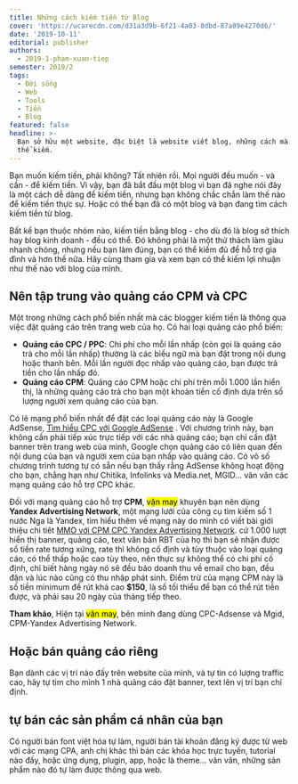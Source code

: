 ```yaml
---
title: Những cách kiếm tiền từ Blog
cover: 'https://ucarecdn.com/d31a3d9b-6f21-4a03-8dbd-87a89e4270d6/'
date: '2019-10-11'
editorial: publisher
authors:
  - 2019-1-pham-xuan-tiep
semester: 2019/2
tags:
  - Đời sống
  - Web
  - Tools
  - Tiền
  - Blog
featured: false
headline: >-
  Bạn sở hữu một website, đặc biệt là website viết blog, những cách mà bạn có
  thể kiếm.
---
```

Bạn muốn kiếm tiền, phải không? Tất nhiên rồi. Mọi người đều muốn - và cần - để kiếm tiền. Vì vậy, bạn đã bắt đầu một blog vì bạn đã nghe nói đây là một cách dễ dàng để kiếm tiền, nhưng bạn không chắc chắn làm thế nào để kiếm tiền thực sự. Hoặc có thể bạn đã có một blog và bạn đang tìm cách kiếm tiền từ blog.

Bất kể bạn thuộc nhóm nào, kiếm tiền bằng blog - cho dù đó là blog sở thích hay blog kinh doanh - đều có thể. Đó không phải là một thử thách làm giàu nhanh chóng, nhưng nếu bạn làm đúng, bạn có thể kiếm đủ để hỗ trợ gia đình và hơn thế nữa. Hãy cùng tham gia và xem bạn có thể kiếm lợi nhuận như thế nào với blog của mình.

## Nên tập trung vào quảng cáo CPM và CPC

Một trong những cách phổ biến nhất mà các blogger kiếm tiền là thông qua việc đặt quảng cáo trên trang web của họ. Có hai loại quảng cáo phổ biến:

- **Quảng cáo CPC / PPC**: Chi phí cho mỗi lần nhấp (còn gọi là quảng cáo trả cho mỗi lần nhấp) thường là các biểu ngữ mà bạn đặt trong nội dung hoặc thanh bên. Mỗi lần người đọc nhấp vào quảng cáo, bạn được trả tiền cho lần nhấp đó.
- **Quảng cáo CPM**: Quảng cáo CPM hoặc chi phí trên mỗi 1.000 lần hiển thị, là những quảng cáo trả cho bạn một khoản tiền cố định dựa trên số lượng người xem quảng cáo của bạn.

Có lẽ mạng phổ biến nhất để đặt các loại quảng cáo này là Google AdSense, [Tìm hiểu CPC với Google AdSense](https://ramendaily.com/Adsense) . Với chương trình này, bạn không cần phải tiếp xúc trực tiếp với các nhà quảng cáo; bạn chỉ cần đặt banner trên trang web của mình, Google chọn quảng cáo có liên quan đến nội dung của bạn và người xem của bạn nhấp vào quảng cáo. Có vô số chương trình tương tự có sẵn nếu bạn thấy rằng AdSense không hoạt động cho bạn, chẳng hạn như Chitika, Infolinks và Media.net, MGID... vân vân các mạng quảng cáo hỗ trợ CPC khác.

Đối với mạng quảng cáo hỗ trợ **CPM**, <mark>vận may</mark> khuyên bạn nên dùng **Yandex Advertising Network**, một mạng lưới của công cụ tìm kiếm số 1 nước Nga là Yandex, tìm hiểu thêm về mạng này do mình có viết bài giới thiệu chi tiêt [MMO với CPM CPC Yandex Advertising Network](https://ramendaily.com/yandex-advertising-network). cứ 1.000 lượt hiển thị banner, quảng cáo, text văn bản RBT của họ thì bạn sẽ nhận được số tiền rate tương xứng, rate thì không cố định và tùy thuộc vào loại quảng cáo, có thể thấp hoặc cao tùy theo, nên thực sự không thể có chi phí cố định, chỉ biết hàng ngày nó sẽ đều báo doanh thu về email cho bạn, đều đặn và lúc nào cũng có thu nhập phát sinh. Điểm trừ của mạng CPM này là số tiền minimum để rút khá cao **$150**, là số tối thiểu để bạn có thể rút tiền được, và phải sau 20 ngày của tháng tiếp theo.

**Tham khảo**, Hiện tại <mark>vận may</mark>, bên mình đang dùng CPC-Adsense và Mgid, CPM-Yandex Advertising Network.

## Hoặc bán quảng cáo riêng

Bạn dành các vị trí nào đấy trên website của mình, và tự tin có lượng traffic cao, hãy tự tìm cho mình 1 nhà quảng cáo đặt banner, text lên vị trí bạn chỉ định.

## tự bán các sản phẩm cá nhân của bạn

Có người bán font việt hóa tự làm, người bán tài khoản đăng ký được từ web với các mạng CPA, anh chị khác thì bán các khóa học trực tuyến, tutorial nào đấy, hoặc ứng dụng, plugin, app, hoặc là theme... vân vân, những sản phẩm nào đó tự làm được thông qua web.
